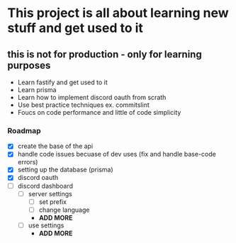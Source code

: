 # This project is all about learning new stuff and get used to it
## this is not for production - only for learning purposes
- Learn fastify and get used to it
- Learn prisma
- Learn how to implement discord oauth from scrath 
- Use best practice techniques ex. commitslint
- Foucs on code performance and little of code simplicity 

### Roadmap
- [X] create the base of the api
- [X] handle code issues becuase of dev uses (fix and handle base-code errors)
- [X] setting up the database (prisma)
- [X] discord oauth 
- [ ] discord dashboard
    - [ ] server settings
        - [ ] set prefix
        - [ ] change language
        - **ADD MORE**
    - [ ] use settings
        - **ADD MORE**
